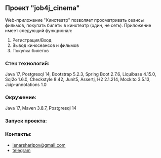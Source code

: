 ## Проект "job4j_cinema"

Web-приложение "Кинотеатр" позволяет просматривать сеансы фильмов, покупать билеты в кинотеатр (один, не сеть).
Приложение имеет следующий функционал:
1. Регистрация/Вход
2. Вывод киносеансов и фильмов
3. Покупка билетов

<h3>Стек технологий:</h3>Java 17, Postgresql 14, Bootstrap 5.2.3, Spring Boot 2.7.6, Liquibase 4.15.0, Sql2o 1.6.0, Checkstyle 8.42, Junit5, Assertj, H2 2.1.214, Mockito 3.5.13, Jcip-annotations 1.0

<h3>Окружение:</h3>Java 17, Maven 3.8.7, Postgresql 14

<h3>Запуск проекта:</h3>


<h3>Контакты:</h3>
<ul>
    <li><a href="mailto:lenarsharipov@gmail.com">lenarsharipov@gmail.com</a></li>
    <li><a href="https://t.me/LenarSharipov">telegram</a></li>
</ul>
